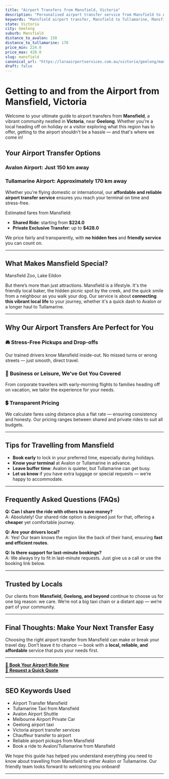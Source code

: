 ```yaml
---
title: "Airport Transfers from Mansfield, Victoria"
description: "Personalised airport transfer service from Mansfield to Avalon and Tullamarine airports. Enjoy a smooth, affordable ride with us!"
keywords: "Mansfield airport transfer, Mansfield to Tullamarine, Mansfield to Avalon, airport taxi Mansfield, private airport transfer Mansfield, shared ride Mansfield, Mansfield transfers, airport shuttle Mansfield, book Mansfield airport taxi, affordable Mansfield airport transfer, Mansfield airport transfer service, airport transfer Geelong, airport transfer Melbourne, Melbourne airport taxi, airport transfers Victoria, Tullamarine airport shuttle, Avalon airport transfers, Melbourne private transfer, airport transport services Melbourne"
state: Victoria
city: Geelong
suburb: Mansfield
distance_to_avalon: 150
distance_to_tullamarine: 170
price_min: 224.0
price_max: 428.0
slug: mansfield
canonical_url: "https://laraairportservices.com.au/victoria/geelong/mansfield/"
draft: false
---
```


# Getting to and from the Airport from Mansfield, Victoria

Welcome to your ultimate guide to airport transfers from **Mansfield**, a vibrant community nestled in **Victoria**, near **Geelong**. Whether you're a local heading off on holiday or a visitor exploring what this region has to offer, getting to the airport shouldn't be a hassle — and that's where we come in!

## Your Airport Transfer Options

### Avalon Airport: Just 150 km away  
### Tullamarine Airport: Approximately 170 km away

Whether you're flying domestic or international, our **affordable and reliable airport transfer service** ensures you reach your terminal on time and stress-free.

Estimated fares from Mansfield:
- **Shared Ride**: starting from **$224.0**
- **Private Exclusive Transfer**: up to **$428.0**

We price fairly and transparently, with **no hidden fees** and **friendly service** you can count on.

---

## What Makes Mansfield Special?

Mansfield Zoo, Lake Eildon

But there’s more than just attractions. Mansfield is a lifestyle. It's the friendly local baker, the hidden picnic spot by the creek, and the quick smile from a neighbour as you walk your dog. Our service is about **connecting this vibrant local life** to your journey, whether it's a quick dash to Avalon or a longer haul to Tullamarine.

---

## Why Our Airport Transfers Are Perfect for You

### 🚘 Stress-Free Pickups and Drop-offs
Our trained drivers know Mansfield inside-out. No missed turns or wrong streets — just smooth, direct travel.

### 💼 Business or Leisure, We’ve Got You Covered
From corporate travellers with early-morning flights to families heading off on vacation, we tailor the experience for your needs.

### 💲 Transparent Pricing
We calculate fares using distance plus a flat rate — ensuring consistency and honesty. Our pricing ranges between shared and private rides to suit all budgets.

---

## Tips for Travelling from Mansfield

- **Book early** to lock in your preferred time, especially during holidays.
- **Know your terminal** at Avalon or Tullamarine in advance.
- **Leave buffer time**: Avalon is quieter, but Tullamarine can get busy.
- **Let us know** if you have extra luggage or special requests — we’re happy to accommodate.

---

## Frequently Asked Questions (FAQs)

**Q: Can I share the ride with others to save money?**  
A: Absolutely! Our shared ride option is designed just for that, offering a **cheaper** yet comfortable journey.

**Q: Are your drivers local?**  
A: Yes! Our team knows the region like the back of their hand, ensuring **fast and efficient routes**.

**Q: Is there support for last-minute bookings?**  
A: We always try to fit in last-minute requests. Just give us a call or use the booking link below.

---

## Trusted by Locals

Our clients from **Mansfield, Geelong, and beyond** continue to choose us for one big reason: we care. We’re not a big taxi chain or a distant app — we’re part of your community.

---

## Final Thoughts: Make Your Next Transfer Easy

Choosing the right airport transfer from Mansfield can make or break your travel day. Don’t leave it to chance — book with a **local, reliable, and affordable** service that puts your needs first.

---

[📅 **Book Your Airport Ride Now**](https://laraairportservices.square.site/s/appointments)  
[📧 **Request a Quick Quote**](https://laraairportservices.square.site/contact-us)

---

## SEO Keywords Used
- Airport Transfer Mansfield
- Tullamarine Taxi from Mansfield
- Avalon Airport Shuttle
- Melbourne Airport Private Car
- Geelong airport taxi
- Victoria airport transfer services
- Chauffeur transfer to airport
- Reliable airport pickups from Mansfield
- Book a ride to Avalon/Tullamarine from Mansfield

We hope this guide has helped you understand everything you need to know about travelling from Mansfield to either Avalon or Tullamarine. Our friendly team looks forward to welcoming you onboard!

---
